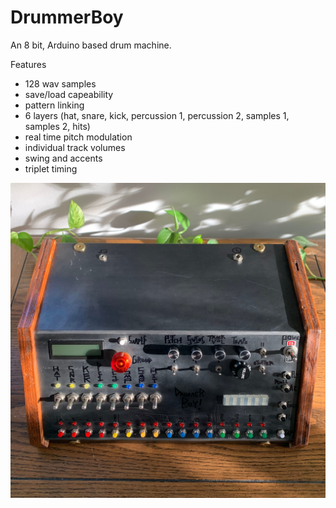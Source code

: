 # DrummerBoy
An 8 bit, Arduino based drum machine.

Features
+ 128 wav samples
+ save/load capeability
+ pattern linking
+ 6 layers (hat, snare, kick, percussion 1, percussion 2, samples 1, samples 2, hits)
+ real time pitch modulation
+ individual track volumes
+ swing and accents
+ triplet timing

![Screenshot](drummachine_squared.jpg)
